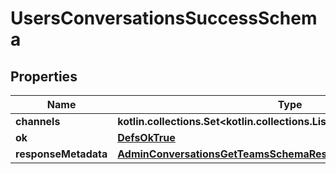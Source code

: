 
# UsersConversationsSuccessSchema

## Properties
Name | Type | Description | Notes
------------ | ------------- | ------------- | -------------
**channels** | **kotlin.collections.Set&lt;kotlin.collections.List&lt;ObjsConversationInner&gt;&gt;** |  | 
**ok** | [**DefsOkTrue**](DefsOkTrue.md) |  | 
**responseMetadata** | [**AdminConversationsGetTeamsSchemaResponseMetadata**](AdminConversationsGetTeamsSchemaResponseMetadata.md) |  |  [optional]




